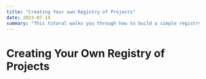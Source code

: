 ```yaml
---
title: "Creating Your own Registry of Projects"
date: 2023-07-14
summary: "This tutoral walks you through how to build a simple registry of identities. It uses a token and staking to curate a list of identities, which could be projects, guilds, workstreams, or subDAOs."
---
```


# Creating Your Own Registry of Projects
